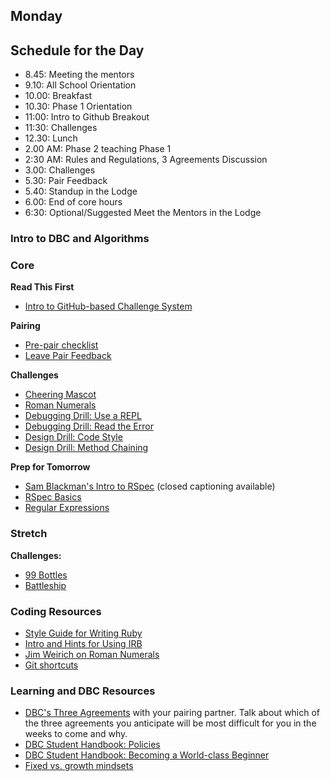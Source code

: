 ## Monday

## Schedule for the Day

- 8.45: Meeting the mentors
- 9.10: All School Orientation
- 10.00: Breakfast
- 10.30: Phase 1 Orientation
- 11:00: Intro to Github Breakout
- 11:30: Challenges
- 12.30: Lunch
- 2.00 AM: Phase 2 teaching Phase 1
- 2:30 AM: Rules and Regulations, 3 Agreements Discussion
- 3.00: Challenges
- 5.30: Pair Feedback
- 5.40: Standup in the Lodge
- 6.00: End of core hours
- 6:30: Optional/Suggested Meet the Mentors in the Lodge

### Intro to DBC and Algorithms

### Core

**Read This First**

- [Intro to GitHub-based Challenge System](../resources/how_to_work_a_challenge.md)

**Pairing**
- [Pre-pair checklist](../resources/pair-checkin-tips.md)
- [Leave Pair Feedback](../feedback.md)

**Challenges**
- [Cheering Mascot](../../../../cheering-mascot-challenge)
- [Roman Numerals](../../../../roman-numerals-challenge)
- [Debugging Drill: Use a REPL](../../../../debugging-drill-use-a-repl-challenge)
- [Debugging Drill: Read the Error](../../../../debugging-drill-read-the-error-challenge)
- [Design Drill: Code Style](../../../../design-drill-code-style-challenge)
- [Design Drill: Method Chaining](../../../../design-drill-method-chaining-challenge)

**Prep for Tomorrow**

- [Sam Blackman's Intro to RSpec](https://talks.devbootcamp.com/intro-to-rspec) (closed captioning available)
- [RSpec Basics](../readings/rspec/README.md)
- [Regular Expressions](../readings/regular-expressions/README.md)

### Stretch

**Challenges:**

- [99 Bottles](../../../../99-bottles-challenge)
- [Battleship](../../../../battleship-challenge)

### Coding Resources

- [Style Guide for Writing Ruby](https://github.com/airbnb/ruby)
- [Intro and Hints for Using IRB](http://www.rubyinside.com/irb-lets-bone-up-on-the-interactive-ruby-shell-1771.html)
- [Jim Weirich on Roman Numerals](https://www.youtube.com/watch?v=983zk0eqYLY)
- [Git shortcuts](https://github.com/ArslanBilal/Git-Cheat-Sheet)

### Learning and DBC Resources

- [DBC's Three Agreements](../resources/three-agreements.md) with your pairing partner. Talk about which of the three agreements you anticipate will be most difficult for you in the weeks to come and why.
- [DBC Student Handbook:  Policies](../../../../student-handbook)
- [DBC Student Handbook:  Becoming a World-class Beginner](../../../../student-handbook/blob/master/words-of-wisdom.md)
- [Fixed vs. growth mindsets](http://qedfoundation.org/wp-content/uploads/2012/12/dweck_mindset.png)
